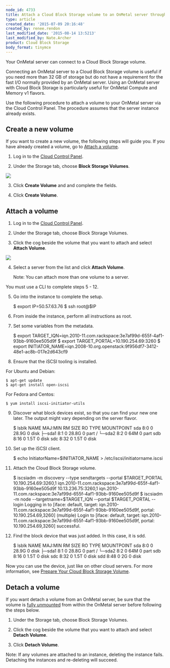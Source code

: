 ```yaml
---
node_id: 4733
title: Attach a Cloud Block Storage volume to an OnMetal server through the Cloud Control Panel
type: article
created_date: '2015-07-09 20:16:48'
created_by: renee.rendon
last_modified_date: '2015-08-14 13:5213'
last_modified_by: Nate.Archer
product: Cloud Block Storage
body_format: tinymce
---
```


Your OnMetal server can connect to a Cloud Block Storage volume.

Connecting an OnMetal server to a Cloud Block Storage volume is useful
if you need more than 32 GB of storage but do not have a requirement for
the fast I/O normally provided by an OnMetal server. Using an OnMetal
server with Cloud Block Storage is particularly useful for OnMetal
Compute and Memory v1 flavors.  

Use the following procedure to attach a volume to your OnMetal server
via the Cloud Control Panel. The procedure assumes that the server
instance already exists.

Create a new volume
-------------------

If you want to create a new volume, the following steps will guide you.
If you have already created a volume, go to [Attach a volume](#attach).

1. Log in to the [Cloud Control
Panel](https://mycloud.rackspace.com/). 

2. Under the Storage tab, choose **Block Storage Volumes**.

![](/knowledge_center/sites/default/files/field/image/storage.png)

3. Click **Create Volume** and and complete the fields.

4. Click **Create Volume**. 

 

Attach a volume
---------------

1. Log in to the [Cloud Control
Panel](https://mycloud.rackspace.com/). 

2. Under the Storage tab, choose Block Storage Volumes.

3. Click the cog beside the volume that you want to attach and
select **Attach Volume**.

![](/knowledge_center/sites/default/files/field/image/attach%20volume.png)

4. Select a server from the list and click **Attach Volume**. 

    Note: You can attach more than one volume to a server.

You must use a CLI to complete steps 5 - 12. 

5. Go into the instance to complete the setup.

    $ export IP=50.57.63.76
    $ ssh root@$IP

6. From inside the instance, perform all instructions as root.

7. Set some variables from the metadata.

    $ export TARGET_IQN=iqn.2010-11.com.rackspace:3e7af99d-655f-4af1-93bb-9160ee505d9f
    $ export TARGET_PORTAL=10.190.254.69:3260
    $ export INITIATOR_NAME=iqn.2008-10.org.openstack:9f956df7-3412-48e1-ac8b-017e2d643cf9

8. Ensure that the iSCSI tooling is installed.

For Ubuntu and Debian:

    $ apt-get update
    $ apt-get install open-iscsi

For Fedora and Centos:

    $ yum install iscsi-initiator-utils

9. Discover what block devices exist, so that you can find your new one
later. The output might vary depending on the server flavor.

    $ lsblk
    NAME   MAJ:MIN RM   SIZE RO TYPE MOUNTPOINT
    sda      8:0    0  28.9G  0 disk
    &boxvr;&boxh;sda1   8:1    0  28.8G  0 part /
    &boxur;&boxh;sda2   8:2    0    64M  0 part
    sdb      8:16   0   1.5T  0 disk
    sdc      8:32   0   1.5T  0 disk

10. Set up the iSCSI client.

    $ echo InitiatorName=$INITIATOR_NAME > /etc/iscsi/initiatorname.iscsi

11. Attach the Cloud Block Storage volume.

    $ iscsiadm -m discovery --type sendtargets --portal $TARGET_PORTAL
    10.190.254.69:3260,1 iqn.2010-11.com.rackspace:3e7af99d-655f-4af1-93bb-9160ee505d9f
    10.13.236.75:3260,1 iqn.2010-11.com.rackspace:3e7af99d-655f-4af1-93bb-9160ee505d9f
    $ iscsiadm -m node --targetname=$TARGET_IQN --portal $TARGET_PORTAL --login
    Logging in to [iface: default, target: iqn.2010-11.com.rackspace:3e7af99d-655f-4af1-93bb-9160ee505d9f, portal: 10.190.254.69,3260] (multiple)
    Login to [iface: default, target: iqn.2010-11.com.rackspace:3e7af99d-655f-4af1-93bb-9160ee505d9f, portal: 10.190.254.69,3260] successful.

12. Find the block device that was just added.  In this case, it is
sdd.

    $ lsblk
    NAME   MAJ:MIN RM   SIZE RO TYPE MOUNTPOINT
    sda      8:0    0  28.9G  0 disk
    &boxvr;&boxh;sda1   8:1    0  28.8G  0 part /
    &boxur;&boxh;sda2   8:2    0    64M  0 part
    sdb      8:16   0   1.5T  0 disk
    sdc      8:32   0   1.5T  0 disk
    sdd      8:48   0     2G  0 disk

Now you can use the device, just like on other cloud servers. For more
information, see [Prepare Your Cloud Block Storage
Volume](/knowledge_center/article/prepare-your-cloud-block-storage-volume).

 

Detach a volume
---------------

If you want detach a volume from an OnMetal server, be sure that the
volume is [fully
unmounted](http://www.rackspace.com/knowledge_center/article/detach-and-delete-cloud-block-storage-volumes)
from within the OnMetal server before following the steps below.

1. Under the Storage tab, choose Block Storage Volumes.

2. Click the cog beside the volume that you want to attach and
select **Detach Volume**.

3. Click **Detach Volume**.

Note: If any volumes are attached to an instance, deleting the instance
fails. Detaching the instances and re-deleting will succeed.

